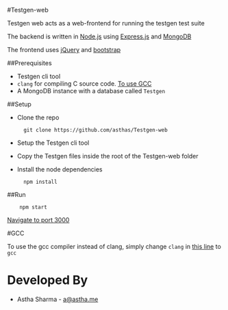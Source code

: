 #Testgen-web

Testgen web acts as a web-frontend for running the testgen test suite

The backend is written in [Node.js](https://nodejs.org) using [Express.js](http://expressjs.com/) and [MongoDB](https://www.mongodb.org/)

The frontend uses [jQuery](https://jquery.com/) and [bootstrap](http://getbootstrap.com)

##Prerequisites

* Testgen cli tool
* `clang` for compiling C source code. [To use GCC](#gcc)
* A MongoDB instance with a database called `Testgen`

##Setup

* Clone the repo

        git clone https://github.com/asthas/Testgen-web

* Setup the Testgen cli tool

* Copy the Testgen files inside the root of the Testgen-web folder

* Install the node dependencies

        npm install

##Run

        npm start

[Navigate to port 3000](http://localhost:3000)

#GCC

To use the gcc compiler instead of clang, simply change `clang` in [this line](https://github.com/asthas/Testgen-web/blob/master/app.js#L111) to `gcc`

Developed By
============

* Astha Sharma - <a@astha.me>
